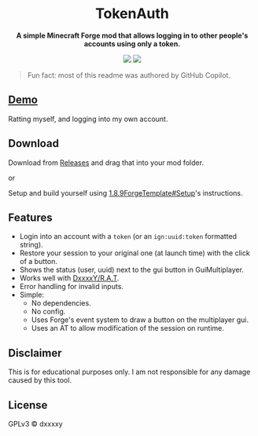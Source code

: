 <div align="center">

# TokenAuth
**A simple Minecraft Forge mod that allows logging in to other people's accounts using only a token.**

![](https://img.shields.io/badge/MC--VERSION-FORGE_1.8.9-0?style=for-the-badge)
![](https://img.shields.io/github/downloads/DxxxxY/TokenAuth/total?style=for-the-badge)

</div>

> Fun fact: most of this readme was authored by GitHub Copilot.

## [Demo](https://www.youtube.com/watch?v=PHMRA5k4KM0&ab_channel=DxxxxY)
Ratting myself, and logging into my own account.

## Download
Download from [Releases](https://github.com/DxxxxY/TokenAuth/releases) and drag that into your mod folder.

or

Setup and build yourself using [1.8.9ForgeTemplate#Setup](https://github.com/DxxxxY/1.8.9ForgeTemplate#Setup)'s instructions.

## Features
- Login into an account with a `token` (or an `ign:uuid:token` formatted string).
- Restore your session to your original one (at launch time) with the click of a button.
- Shows the status (user, uuid) next to the gui button in GuiMultiplayer.
- Works well with [DxxxxY/R.A.T](https://github.com/DxxxxY/R.A.T).
- Error handling for invalid inputs.
- Simple:
    - No dependencies.
    - No config.
    - Uses Forge's event system to draw a button on the multiplayer gui.
    - Uses an AT to allow modification of the session on runtime.
    
## Disclaimer
This is for educational purposes only. I am not responsible for any damage caused by this tool.

## License
GPLv3 © dxxxxy
